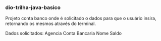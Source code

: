 ### dio-trilha-java-basico

Projeto conta banco onde é solicitado o dados para que o usuário insira, retornando os mesmos através do terminal.

Dados solicitados:
Agencia
Conta Bancaria
Nome
Saldo
